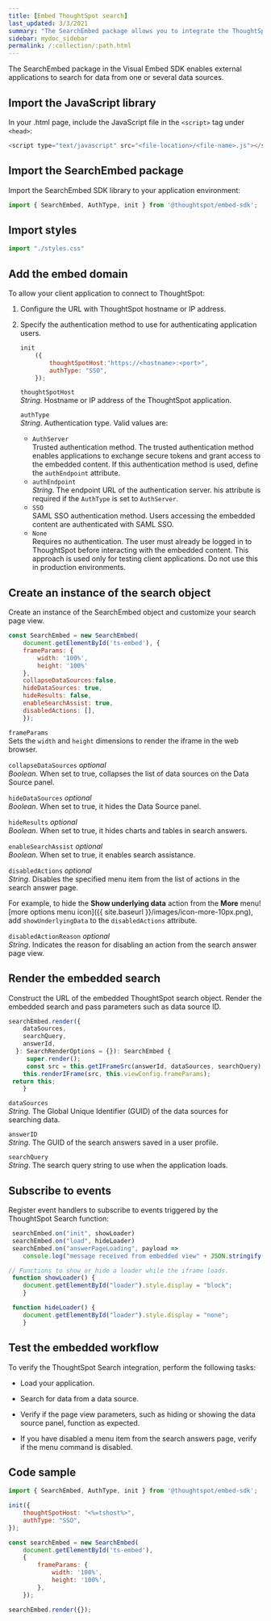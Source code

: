 ```yaml
---
title: [Embed ThoughtSpot search]
last_updated: 3/3/2021
summary: "The SearchEmbed package allows you to integrate the ThoughtSpot search function with your host application."
sidebar: mydoc_sidebar
permalink: /:collection/:path.html
---
```

The SearchEmbed package in the Visual Embed SDK enables external applications to search for data from one or several data sources.

## Import the JavaScript library

In your .html page, include the JavaScript file in the `<script>` tag under `<head>`:

``` javascript
<script type="text/javascript" src="<file-location>/<file-name>.js"></script>
```

## Import the SearchEmbed package

Import the SearchEmbed SDK library to your application environment:

``` javascript
import { SearchEmbed, AuthType, init } from '@thoughtspot/embed-sdk';
```

## Import styles

``` javascript
import "./styles.css"
```

## Add the embed domain

To allow your client application to connect to ThoughtSpot:

1.  Configure the URL with ThoughtSpot hostname or IP address.

2.  Specify the authentication method to use for authenticating application users.

    ``` javascript
    init
        ({
            thoughtSpotHost:"https://<hostname>:<port>",
            authType: "SSO",
        });
    ```

    `thoughtSpotHost`   
    *String*.  Hostname or IP address of the ThoughtSpot application.

    `authType`    
    *String*. Authentication type. Valid values are:

    - `AuthServer`  
      Trusted authentication method. The trusted authentication method enables applications to exchange secure tokens and grant access to the embedded content. If this authentication method is used, define the `authEndpoint` attribute.
    - `authEndpoint`    
      *String*. The endpoint URL of the authentication server. his attribute is required if the `AuthType` is set to `AuthServer`.
    - `SSO`    
      SAML SSO authentication method. Users accessing the embedded content are authenticated with SAML SSO.
    - `None`  
      Requires no authentication. The user must already be logged in to ThoughtSpot before interacting with the embedded content.
      This approach is used only for testing client applications. Do not use this in production environments.


## Create an instance of the search object

Create an instance of the SearchEmbed object and customize your search page view.

``` javascript
const SearchEmbed = new SearchEmbed(
    document.getElementById('ts-embed'), {
    frameParams: {
        width: '100%',
        height: '100%'
    },
    collapseDataSources:false,
    hideDataSources: true,
    hideResults: false,
    enableSearchAssist: true,
    disabledActions: [],
    });
```

`frameParams`  
Sets the `width` and `height` dimensions to render the iframe in the web browser.

`collapseDataSources` *optional*   
*Boolean*. When set to true, collapses the list of data sources on the Data Source panel.

`hideDataSources` *optional*  
*Boolean*. When set to true, it hides the Data Source panel.

`hideResults` *optional*  
*Boolean*. When set to true, it hides charts and tables in search answers.

`enableSearchAssist` *optional*  
*Boolean*. When set to true, it enables search assistance.

`disabledActions` *optional*  
*String*. Disables the specified menu item from the list of actions in the search answer page.

For example, to hide the **Show underlying data** action from the **More** menu![more options menu icon]({{ site.baseurl }}/images/icon-more-10px.png), add `showUnderlyingData` to the `disabledActions` attribute.

`disabledActionReason` *optional*  
*String*. Indicates the reason for disabling an action from the search answer page view.

## Render the embedded search

Construct the URL of the embedded ThoughtSpot search object.
Render the embedded search and pass parameters such as data source ID.

``` javascript
searchEmbed.render({
    dataSources,
    searchQuery,
    answerId,
  }: SearchRenderOptions = {}): SearchEmbed {
     super.render();
     const src = this.getIFrameSrc(answerId, dataSources, searchQuery);
    this.renderIFrame(src, this.viewConfig.frameParams);
 return this;
    }
```

`dataSources`  
*String*. The Global Unique Identifier (GUID) of the data sources for searching data.

`answerID`  
*String*. The GUID of the search answers saved in a user profile.

`searchQuery`  
*String*. The search query string to use when the application loads.

## Subscribe to events

Register event handlers to subscribe to events triggered by the ThoughtSpot Search function:

``` javascript
 searchEmbed.on("init", showLoader)
 searchEmbed.on("load", hideLoader)
 searchEmbed.on("answerPageLoading", payload =>
    console.log("message received from embedded view" + JSON.stringify(payload))

// Functions to show or hide a loader while the iframe loads.
 function showLoader() {
    document.getElementById("loader").style.display = "block";
    }

 function hideLoader() {
    document.getElementById("loader").style.display = "none";
    }
```

## Test the embedded workflow

To verify the ThoughtSpot Search integration, perform the following tasks:

-   Load your application.

-   Search for data from a data source.

-   Verify if the page view parameters, such as hiding or showing the data source panel, function as expected.

-   If you have disabled a menu item from the search answers page, verify if the menu command is disabled.

## Code sample

``` javascript
import { SearchEmbed, AuthType, init } from '@thoughtspot/embed-sdk';

init({
    thoughtSpotHost: "<%=tshost%>",
    authType: "SSO",
});

const searchEmbed = new SearchEmbed(
    document.getElementById('ts-embed'),
    {
        frameParams: {
            width: '100%',
            height: '100%',
        },
    });

searchEmbed.render({});
```
